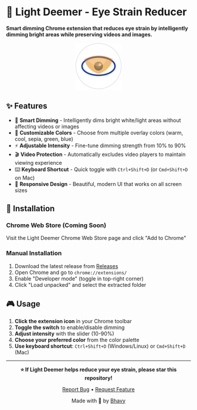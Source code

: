 # 🌙 Light Deemer - Eye Strain Reducer

**Smart dimming Chrome extension that reduces eye strain by intelligently dimming bright areas while preserving videos and images.**

<div align="center">
  <img src="icons/icon128.svg" alt="Light Deemer Icon" width="128">
</div>

## ✨ Features

- 🎯 **Smart Dimming** - Intelligently dims bright white/light areas without affecting videos or images
- 🎨 **Customizable Colors** - Choose from multiple overlay colors (warm, cool, sepia, green, blue)
- ⚡ **Adjustable Intensity** - Fine-tune dimming strength from 10% to 90%
- 🎬 **Video Protection** - Automatically excludes video players to maintain viewing experience
- ⌨️ **Keyboard Shortcut** - Quick toggle with `Ctrl+Shift+D` (or `Cmd+Shift+D` on Mac)
- 📱 **Responsive Design** - Beautiful, modern UI that works on all screen sizes

## 🚀 Installation

### Chrome Web Store (Coming Soon)
Visit the Light Deemer Chrome Web Store page and click "Add to Chrome"

### Manual Installation
1. Download the latest release from [Releases](https://github.com/bhavy67/light-deemer/releases)
2. Open Chrome and go to `chrome://extensions/`
3. Enable "Developer mode" (toggle in top-right corner)
4. Click "Load unpacked" and select the extracted folder

## 🎮 Usage

1. **Click the extension icon** in your Chrome toolbar
2. **Toggle the switch** to enable/disable dimming
3. **Adjust intensity** with the slider (10-90%)
4. **Choose your preferred color** from the color palette
5. **Use keyboard shortcut**: `Ctrl+Shift+D` (Windows/Linux) or `Cmd+Shift+D` (Mac)

---

<div align="center">

**⭐ If Light Deemer helps reduce your eye strain, please star this repository!**

[Report Bug](https://github.com/bhavy67/light-deemer/issues) • [Request Feature](https://github.com/bhavy67/light-deemer/issues)

Made with 💙 by [Bhavy](https://github.com/bhavy67)

</div>
